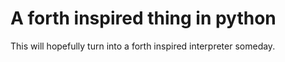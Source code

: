# A forth inspired thing in python

This will hopefully turn into a forth inspired interpreter someday.
